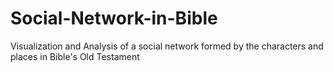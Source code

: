 # Social-Network-in-Bible
Visualization and Analysis of a social network formed by the characters and places in Bible's Old Testament
